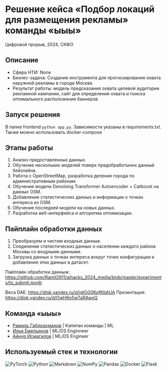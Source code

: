 # Решение кейса «Подбор локаций для размещения рекламы» команды «ыыы»
Цифровой прорыв, 2024, СКФО

## Описание

- Сфера НТИ: None
- Бизнес-задача: Создание инструмента для прогнозирования охвата наружной рекламы в городе Москва
- Результат работы: модель предсказания охвата целевой аудитории рекламной кампании, сайт для определения охвата и поиска оптимального расположения баннеров

## Запуск решения
В папке frontend ```python app.py```. Зависимости указаны в requirements.txt.
Также можно использовать docker-compose

## Этапы работы

1. Анализ предоставленных данных.
2. Обучение нескольких моделей поверх предобработыннх данный бейзлайна.
3. Работа с OpenStreetMap, разработка деления города по административным районам.
4. Обучение модели Denoising Transformer Autoencoder + Catboost на данных OSM.
5. Добавление статистических данных и информации о точках интереса из OSM.
6. Обучение последней модели на новых данных.
7. Разработка веб-интерфейса и алгоритма оптимизации.

## Пайплайн обработки данных

1. Преобразуем и чистим входные данные.
2. Соединение статистическиз данных о населении каждого района Москвы со входными данными.
3. Загрузка данных о точках интереса вокруг точек конфигурации и добавление этих данных в датасет.

Пайплайн обработки данныж: https://github.com/Ramil2911/aihacks_2024_media/blob/master/experiments/to_submit.ipynb


Веса DAE: https://disk.yandex.ru/d/igIGG0KqfKbAUA
Презентация: https://disk.yandex.ru/d/OwH6o5wTaRAwxQ

## Команда «ыыы»
- [Рамиль Габдрахманов](https://github.com/Ramil2911) | Капитан команды | ML
- [Илья Емельянов](https://github.com/hornetio) | ML/DS Enginneer
- [Айнур Исмагилов](https://github.com/Hopper789) | ML/DS Engineer

## Используемый стек и технологии

![PyTorch](https://img.shields.io/badge/PyTorch-%23EE4C2C.svg?style=for-the-badge&logo=PyTorch&logoColor=white)
![Python](https://img.shields.io/badge/python-3670A0?style=for-the-badge&logo=python&logoColor=ffdd54)
![Markdown](https://img.shields.io/badge/markdown-%23000000.svg?style=for-the-badge&logo=markdown&logoColor=white)
![NumPy](https://img.shields.io/badge/numpy-%23013243.svg?style=for-the-badge&logo=numpy&logoColor=white)
![Pandas](https://img.shields.io/badge/pandas-%23150458.svg?style=for-the-badge&logo=pandas&logoColor=white)
![Docker](https://img.shields.io/badge/docker-%230db7ed.svg?style=for-the-badge&logo=docker&logoColor=white)
![Flask](https://img.shields.io/badge/flask-%23000.svg?style=for-the-badge&logo=flask&logoColor=white)
